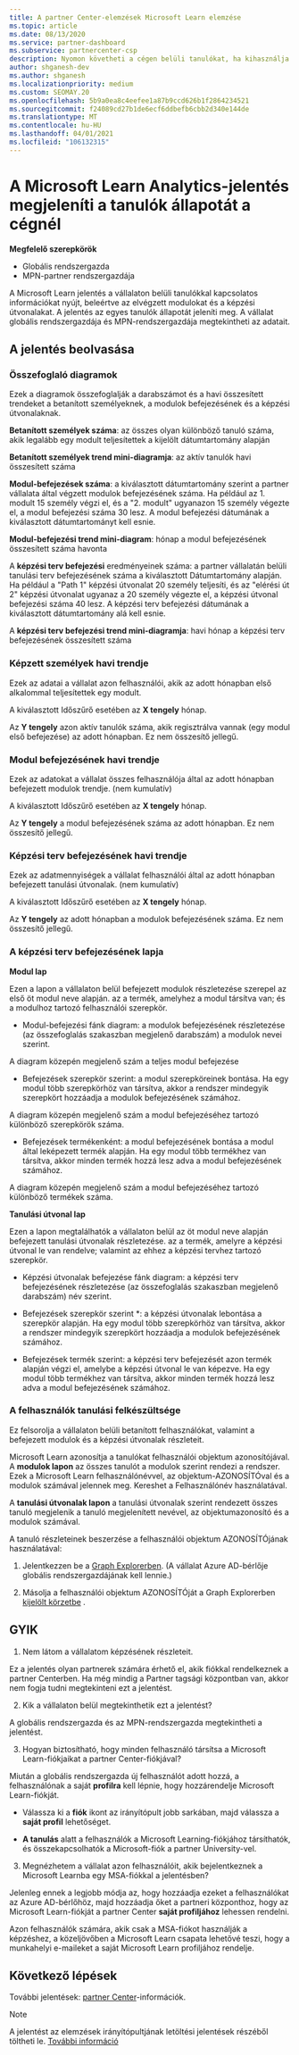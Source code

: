 ```yaml
---
title: A partner Center-elemzések Microsoft Learn elemzése
ms.topic: article
ms.date: 08/13/2020
ms.service: partner-dashboard
ms.subservice: partnercenter-csp
description: Nyomon követheti a cégen belüli tanulókat, ha kihasználja az egyéni képzések, a befejezett modulok, a befejezett tanulási útvonalak és egyéb lehetőségek adatait.
author: shganesh-dev
ms.author: shganesh
ms.localizationpriority: medium
ms.custom: SEOMAY.20
ms.openlocfilehash: 5b9a0ea8c4eefee1a87b9ccd626b1f2864234521
ms.sourcegitcommit: f24089cd27b1de6ecf6ddbefb6cbb2d340e144de
ms.translationtype: MT
ms.contentlocale: hu-HU
ms.lasthandoff: 04/01/2021
ms.locfileid: "106132315"
---
```

# <a name="the-microsoft-learn-analytics-report-shows-the-status-of-learners-in-your-company"></a>A Microsoft Learn Analytics-jelentés megjeleníti a tanulók állapotát a cégnél

**Megfelelő szerepkörök**

- Globális rendszergazda
- MPN-partner rendszergazdája

A Microsoft Learn jelentés a vállalaton belüli tanulókkal kapcsolatos információkat nyújt, beleértve az elvégzett modulokat és a képzési útvonalakat. A jelentés az egyes tanulók állapotát jeleníti meg. A vállalat globális rendszergazdája és MPN-rendszergazdája megtekintheti az adatait.

## <a name="how-to-read-the-report"></a>A jelentés beolvasása

### <a name="summary-charts"></a>Összefoglaló diagramok

Ezek a diagramok összefoglalják a darabszámot és a havi összesített trendeket a betanított személyeknek, a modulok befejezésének és a képzési útvonalaknak.


**Betanított személyek száma**: az összes olyan különböző tanuló száma, akik legalább egy modult teljesítettek a kijelölt dátumtartomány alapján 

**Betanított személyek trend mini-diagramja**: az aktív tanulók havi összesített száma 

**Modul-befejezések száma**: a kiválasztott dátumtartomány szerint a partner vállalata által végzett modulok befejezésének száma.
Ha például az 1. modult 15 személy végzi el, és a "2. modult" ugyanazon 15 személy végezte el, a modul befejezési száma 30 lesz. A modul befejezési dátumának a kiválasztott dátumtartományt kell esnie.

**Modul-befejezési trend mini-diagram**: hónap a modul befejezésének összesített száma havonta 

A **képzési terv befejezési** eredményeinek száma: a partner vállalatán belüli tanulási terv befejezésének száma a kiválasztott Dátumtartomány alapján.
Ha például a "Path 1" képzési útvonalat 20 személy teljesíti, és az "elérési út 2" képzési útvonalat ugyanaz a 20 személy végezte el, a képzési útvonal befejezési száma 40 lesz. A képzési terv befejezési dátumának a kiválasztott dátumtartomány alá kell esnie.

A **képzési terv befejezési trend mini-diagramja**: havi hónap a képzési terv befejezésének összesített száma 

### <a name="trained-individuals-monthly-trend"></a>Képzett személyek havi trendje

Ezek az adatai a vállalat azon felhasználói, akik az adott hónapban első alkalommal teljesítettek egy modult. 

A kiválasztott Időszűrő esetében az **X tengely** hónap. 

Az **Y tengely** azon aktív tanulók száma, akik regisztrálva vannak (egy modul első befejezése) az adott hónapban. Ez nem összesítő jellegű.

### <a name="module-completions-monthly-trend"></a>Modul befejezésének havi trendje

Ezek az adatokat a vállalat összes felhasználója által az adott hónapban befejezett modulok trendje. (nem kumulatív) 

A kiválasztott Időszűrő esetében az **X tengely** hónap. 

Az **Y tengely** a modul befejezésének száma az adott hónapban. Ez nem összesítő jellegű.

### <a name="learning-path-completions-monthly-trend"></a>Képzési terv befejezésének havi trendje

Ezek az adatmennyiségek a vállalat felhasználói által az adott hónapban befejezett tanulási útvonalak. (nem kumulatív) 

A kiválasztott Időszűrő esetében az **X tengely** hónap. 

Az **Y tengely** az adott hónapban a modulok befejezésének száma. Ez nem összesítő jellegű.

### <a name="learning-path-completion-tabs"></a>A képzési terv befejezésének lapja 

**Modul lap**

Ezen a lapon a vállalaton belül befejezett modulok részletezése szerepel az első öt modul neve alapján. az a termék, amelyhez a modul társítva van; és a modulhoz tartozó felhasználói szerepkör.  

- Modul-befejezési fánk diagram: a modulok befejezésének részletezése (az összefoglalás szakaszban megjelenő darabszám) a modulok nevei szerint.

A diagram közepén megjelenő szám a teljes modul befejezése

- Befejezések szerepkör szerint: a modul szerepköreinek bontása. Ha egy modul több szerepkörhöz van társítva, akkor a rendszer mindegyik szerepkört hozzáadja a modulok befejezésének számához.

A diagram közepén megjelenő szám a modul befejezéséhez tartozó különböző szerepkörök száma. 

- Befejezések termékenként: a modul befejezésének bontása a modul által leképezett termék alapján. Ha egy modul több termékhez van társítva, akkor minden termék hozzá lesz adva a modul befejezésének számához.    

A diagram közepén megjelenő szám a modul befejezéséhez tartozó különböző termékek száma.  

**Tanulási útvonal lap**   

Ezen a lapon megtalálhatók a vállalaton belül az öt modul neve alapján befejezett tanulási útvonalak részletezése. az a termék, amelyre a képzési útvonal le van rendelve; valamint az ehhez a képzési tervhez tartozó szerepkör.  

- Képzési útvonalak befejezése fánk diagram: a képzési terv befejezésének részletezése (az összefoglalás szakaszban megjelenő darabszám) név szerint.

- Befejezések szerepkör szerint *: a képzési útvonalak lebontása a szerepkör alapján. Ha egy modul több szerepkörhöz van társítva, akkor a rendszer mindegyik szerepkört hozzáadja a modulok befejezésének számához.

- Befejezések termék szerint: a képzési terv befejezését azon termék alapján végzi el, amelybe a képzési útvonal le van képezve. Ha egy modul több termékhez van társítva, akkor minden termék hozzá lesz adva a modul befejezésének számához.

### <a name="completions-by-learning-individuals"></a>A felhasználók tanulási felkészültsége

Ez felsorolja a vállalaton belüli betanított felhasználókat, valamint a befejezett modulok és a képzési útvonalak részleteit.

Microsoft Learn azonosítja a tanulókat felhasználói objektum azonosítójával. A **modulok lapon** az összes tanulót a modulok szerint rendezi a rendszer. Ezek a Microsoft Learn felhasználónévvel, az objektum-AZONOSÍTÓval és a modulok számával jelennek meg. Kereshet a Felhasználónév használatával. 

A **tanulási útvonalak lapon** a tanulási útvonalak szerint rendezett összes tanuló megjelenik a tanuló megjelenített nevével, az objektumazonosító és a modulok számával.

A tanuló részleteinek beszerzése a felhasználói objektum AZONOSÍTÓjának használatával: 

1. Jelentkezzen be a [Graph Explorerben](https://developer.microsoft.com/graph/graph-explorer ). (A vállalat Azure AD-bérlője globális rendszergazdájának kell lennie.)

2. Másolja a felhasználói objektum AZONOSÍTÓját a Graph Explorerben [kijelölt körzetbe](https://graph.microsoft.com/v1.0/users/a9633ad7-c8dc-4587-b119-0bc286b0711f) . 

## <a name="faq"></a>GYIK

1. Nem látom a vállalatom képzésének részleteit.

Ez a jelentés olyan partnerek számára érhető el, akik fiókkal rendelkeznek a partner Centerben. Ha még mindig a Partner tagsági központban van, akkor nem fogja tudni megtekinteni ezt a jelentést.

2.  Kik a vállalaton belül megtekinthetik ezt a jelentést? 

A globális rendszergazda és az MPN-rendszergazda megtekintheti a jelentést.

3. Hogyan biztosítható, hogy minden felhasználó társítsa a Microsoft Learn-fiókjaikat a partner Center-fiókjával?

Miután a globális rendszergazda új felhasználót adott hozzá, a felhasználónak a saját **profilra** kell lépnie, hogy hozzárendelje Microsoft Learn-fiókját.

- Válassza ki a **fiók** ikont az irányítópult jobb sarkában, majd válassza a **saját profil** lehetőséget. 

-  **A tanulás** alatt a felhasználók a Microsoft Learning-fiókjához társíthatók, és összekapcsolhatók a Microsoft-fiók a partner University-vel.

3. Megnézhetem a vállalat azon felhasználóit, akik bejelentkeznek a Microsoft Learnba egy MSA-fiókkal a jelentésben?

Jelenleg ennek a legjobb módja az, hogy hozzáadja ezeket a felhasználókat az Azure AD-bérlőhöz, majd hozzáadja őket a partneri központhoz, hogy az Microsoft Learn-fiókját a partner Center **saját profiljához** lehessen rendelni. 

Azon felhasználók számára, akik csak a MSA-fiókot használják a képzéshez, a közeljövőben a Microsoft Learn csapata lehetővé teszi, hogy a munkahelyi e-maileket a saját Microsoft Learn profiljához rendelje. 

## <a name="next-steps"></a>Következő lépések

További jelentések: [partner Center](partner-center-insights.md)-információk.

>[!NOTE] 
> A jelentést az elemzések irányítópultjának letöltési jelentések részéből töltheti le. [További információ](pci-download-reports.md) 